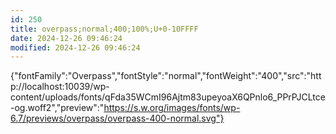 ```yaml
---
id: 250
title: overpass;normal;400;100%;U+0-10FFFF
date: 2024-12-26 09:46:24
modified: 2024-12-26 09:46:24
---
```



{"fontFamily":"Overpass","fontStyle":"normal","fontWeight":"400","src":"http://localhost:10039/wp-content/uploads/fonts/qFda35WCmI96Ajtm83upeyoaX6QPnlo6_PPrPJCLtce-og.woff2","preview":"https://s.w.org/images/fonts/wp-6.7/previews/overpass/overpass-400-normal.svg"}